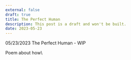 ```yaml
---
external: false
draft: true
title: The Perfect Human
description: This post is a draft and won't be built.
date: 2023-05-23
---
```


05/23/2023
The Perfect Human - WIP

Poem about how\
